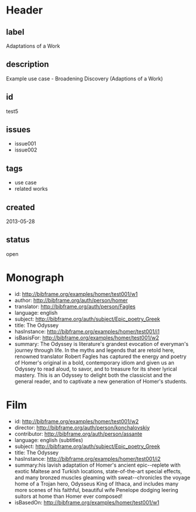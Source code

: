 # Header

## label

Adaptations of a Work

## description

Example use case - Broadening Discovery (Adaptions of a Work)

## id

test5

## issues

* issue001
* issue002

## tags

* use case
* related works

## created

2013-05-28

## status

open

# Monograph

* id: <http://bibframe.org/examples/homer/test001/w1>
* author: <http://bibframe.org/auth/person/homer>
* translator: <http://bibframe.org/auth/person/Fagles>
* language: english
* subject: <http://bibframe.org/auth/subject/Epic_poetry_Greek>
* title: The Odyssey
* hasInstance: <http://bibframe.org/examples/homer/test001/i1>
* isBasisFor: <http://bibframe.org/examples/homer/test001/w2>
* summary: The Odyssey is literature's grandest evocation of everyman's journey through life. In the myths and legends that are retold here, renowned translator Robert Fagles has captured the energy and poetry of Homer's original in a bold, contemporary idiom and given us an Odyssey to read aloud, to savor, and to treasure for its sheer lyrical mastery. This is an Odyssey to delight both the classicist and the general reader, and to captivate a new generation of Homer's students.

# Film

* id: <http://bibframe.org/examples/homer/test001/w2>
* director: <http://bibframe.org/auth/person/konchalovskiy>
* contributor: <http://bibframe.org/auth/person/assante>
* language: english (subtitles)
* subject: <http://bibframe.org/auth/subject/Epic_poetry_Greek>
* title: The Odyssey
* hasInstance:  <http://bibframe.org/examples/homer/test001/i2>
* summary:his lavish adaptation of Homer's ancient epic--replete with exotic Maltese and Turkish locations, state-of-the-art special effects, and many bronzed muscles gleaming with sweat--chronicles the voyage home of a Trojan hero, Odysseus King of Ithaca, and includes many more scenes of his faithful, beautiful wife Penelope dodging leering suitors at home than Homer ever composed! 
* isBasedOn: <http://bibframe.org/examples/homer/test001/w1>

